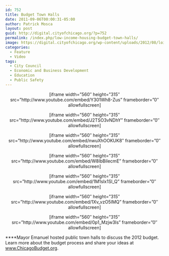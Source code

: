 ```yaml
---
id: 752
title: Budget Town Halls
date: 2011-09-06T00:00:31-05:00
author: Patrick Mosca
layout: post
guid: http://digital.cityofchicago.org/?p=752
permalink: /index.php/low-income-housing-budget-town-halls/
image: https://digital.cityofchicago.org/wp-content/uploads/2012/08/loitering-thumb.jpg
categories:
  - Feature
  - Video
tags:
  - City Council
  - Economic and Business Development
  - Education
  - Public Safety
---
```

<p style="text-align: center;">
  <strong></strong>[iframe width=&#8221;560&#8243; height=&#8221;315&#8243; src=&#8221;http://www.youtube.com/embed/Y301Wh8-Zus&#8221; frameborder=&#8221;0&#8243; allowfullscreen]
</p>

<p style="text-align: center;">
  [iframe width=&#8221;560&#8243; height=&#8221;315&#8243; src=&#8221;http://www.youtube.com/embed/J2TSO3vNDhY&#8221; frameborder=&#8221;0&#8243; allowfullscreen]
</p>

<p style="text-align: center;">
  [iframe width=&#8221;560&#8243; height=&#8221;315&#8243; src=&#8221;http://www.youtube.com/embed/nwuXhOOKUK8&#8243; frameborder=&#8221;0&#8243; allowfullscreen]
</p>

<p style="text-align: center;">
  [iframe width=&#8221;560&#8243; height=&#8221;315&#8243; src=&#8221;http://www.youtube.com/embed/W8IbBilecmE&#8221; frameborder=&#8221;0&#8243; allowfullscreen]
</p>

<p style="text-align: center;">
  [iframe width=&#8221;560&#8243; height=&#8221;315&#8243; src=&#8221;http://www.youtube.com/embed/1M1slx1Sl_Q&#8221; frameborder=&#8221;0&#8243; allowfullscreen]
</p>

<p style="text-align: center;">
  [iframe width=&#8221;560&#8243; height=&#8221;315&#8243; src=&#8221;http://www.youtube.com/embed/1Xv_vzO5IMQ&#8221; frameborder=&#8221;0&#8243; allowfullscreen]
</p>

<p style="text-align: center;">
  [iframe width=&#8221;560&#8243; height=&#8221;315&#8243; src=&#8221;http://www.youtube.com/embed/0p1_Mzjw3Is&#8221; frameborder=&#8221;0&#8243; allowfullscreen]
</p>

****Mayor Emanuel hosted public town halls to discuss the 2012 budget. Learn more about the budget process and share your ideas at <a href="www.ChicagoBudget.org" target="_blank">www.ChicagoBudget.org</a>.

&nbsp;

&nbsp;